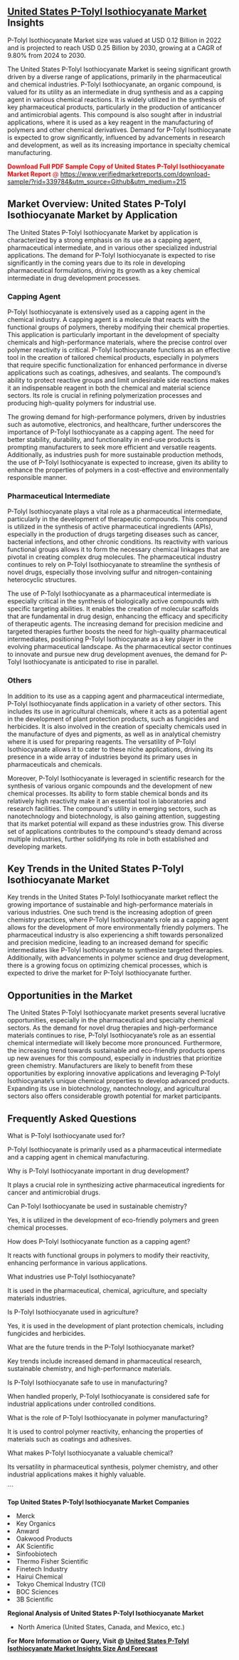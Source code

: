 <h2><a href="https://www.verifiedmarketreports.com/download-sample/?rid=339784&amp;utm_source=Github&amp;utm_medium=215" target="_blank">United States P-Tolyl Isothiocyanate Market</a> Insights</h2><p>P-Tolyl Isothiocyanate Market size was valued at USD 0.12 Billion in 2022 and is projected to reach USD 0.25 Billion by 2030, growing at a CAGR of 9.80% from 2024 to 2030.</p><p> <p>The United States P-Tolyl Isothiocyanate Market is seeing significant growth driven by a diverse range of applications, primarily in the pharmaceutical and chemical industries. P-Tolyl Isothiocyanate, an organic compound, is valued for its utility as an intermediate in drug synthesis and as a capping agent in various chemical reactions. It is widely utilized in the synthesis of key pharmaceutical products, particularly in the production of anticancer and antimicrobial agents. This compound is also sought after in industrial applications, where it is used as a key reagent in the manufacturing of polymers and other chemical derivatives. Demand for P-Tolyl Isothiocyanate is expected to grow significantly, influenced by advancements in research and development, as well as its increasing importance in specialty chemical manufacturing. <p><span class=""><span style="color: #ff0000;"><strong>Download Full PDF Sample Copy of United States P-Tolyl Isothiocyanate Market Report</strong> @ </span><a href="https://www.verifiedmarketreports.com/download-sample/?rid=339784&amp;utm_source=Github&amp;utm_medium=215" target="_blank">https://www.verifiedmarketreports.com/download-sample/?rid=339784&amp;utm_source=Github&amp;utm_medium=215</a></span></p></p> <h2>Market Overview: United States P-Tolyl Isothiocyanate Market by Application</h2> <p>The United States P-Tolyl Isothiocyanate Market by application is characterized by a strong emphasis on its use as a capping agent, pharmaceutical intermediate, and in various other specialized industrial applications. The demand for P-Tolyl Isothiocyanate is expected to rise significantly in the coming years due to its role in developing pharmaceutical formulations, driving its growth as a key chemical intermediate in drug development processes.</p> <h3>Capping Agent</h3> <p>P-Tolyl Isothiocyanate is extensively used as a capping agent in the chemical industry. A capping agent is a molecule that reacts with the functional groups of polymers, thereby modifying their chemical properties. This application is particularly important in the development of specialty chemicals and high-performance materials, where the precise control over polymer reactivity is critical. P-Tolyl Isothiocyanate functions as an effective tool in the creation of tailored chemical products, especially in polymers that require specific functionalization for enhanced performance in diverse applications such as coatings, adhesives, and sealants. The compound’s ability to protect reactive groups and limit undesirable side reactions makes it an indispensable reagent in both the chemical and material science sectors. Its role is crucial in refining polymerization processes and producing high-quality polymers for industrial use.</p> <p>The growing demand for high-performance polymers, driven by industries such as automotive, electronics, and healthcare, further underscores the importance of P-Tolyl Isothiocyanate as a capping agent. The need for better stability, durability, and functionality in end-use products is prompting manufacturers to seek more efficient and versatile reagents. Additionally, as industries push for more sustainable production methods, the use of P-Tolyl Isothiocyanate is expected to increase, given its ability to enhance the properties of polymers in a cost-effective and environmentally responsible manner.</p> <h3>Pharmaceutical Intermediate</h3> <p>P-Tolyl Isothiocyanate plays a vital role as a pharmaceutical intermediate, particularly in the development of therapeutic compounds. This compound is utilized in the synthesis of active pharmaceutical ingredients (APIs), especially in the production of drugs targeting diseases such as cancer, bacterial infections, and other chronic conditions. Its reactivity with various functional groups allows it to form the necessary chemical linkages that are pivotal in creating complex drug molecules. The pharmaceutical industry continues to rely on P-Tolyl Isothiocyanate to streamline the synthesis of novel drugs, especially those involving sulfur and nitrogen-containing heterocyclic structures.</p> <p>The use of P-Tolyl Isothiocyanate as a pharmaceutical intermediate is especially critical in the synthesis of biologically active compounds with specific targeting abilities. It enables the creation of molecular scaffolds that are fundamental in drug design, enhancing the efficacy and specificity of therapeutic agents. The increasing demand for precision medicine and targeted therapies further boosts the need for high-quality pharmaceutical intermediates, positioning P-Tolyl Isothiocyanate as a key player in the evolving pharmaceutical landscape. As the pharmaceutical sector continues to innovate and pursue new drug development avenues, the demand for P-Tolyl Isothiocyanate is anticipated to rise in parallel.</p> <h3>Others</h3> <p>In addition to its use as a capping agent and pharmaceutical intermediate, P-Tolyl Isothiocyanate finds application in a variety of other sectors. This includes its use in agricultural chemicals, where it acts as a potential agent in the development of plant protection products, such as fungicides and herbicides. It is also involved in the creation of specialty chemicals used in the manufacture of dyes and pigments, as well as in analytical chemistry where it is used for preparing reagents. The versatility of P-Tolyl Isothiocyanate allows it to cater to these niche applications, driving its presence in a wide array of industries beyond its primary uses in pharmaceuticals and chemicals.</p> <p>Moreover, P-Tolyl Isothiocyanate is leveraged in scientific research for the synthesis of various organic compounds and the development of new chemical processes. Its ability to form stable chemical bonds and its relatively high reactivity make it an essential tool in laboratories and research facilities. The compound's utility in emerging sectors, such as nanotechnology and biotechnology, is also gaining attention, suggesting that its market potential will expand as these industries grow. This diverse set of applications contributes to the compound's steady demand across multiple industries, further solidifying its role in both established and developing markets.</p> <h2>Key Trends in the United States P-Tolyl Isothiocyanate Market</h2> <p>Key trends in the United States P-Tolyl Isothiocyanate market reflect the growing importance of sustainable and high-performance materials in various industries. One such trend is the increasing adoption of green chemistry practices, where P-Tolyl Isothiocyanate’s role as a capping agent allows for the development of more environmentally friendly polymers. The pharmaceutical industry is also experiencing a shift towards personalized and precision medicine, leading to an increased demand for specific intermediates like P-Tolyl Isothiocyanate to synthesize targeted therapies. Additionally, with advancements in polymer science and drug development, there is a growing focus on optimizing chemical processes, which is expected to drive the market for P-Tolyl Isothiocyanate further.</p> <h2>Opportunities in the Market</h2> <p>The United States P-Tolyl Isothiocyanate market presents several lucrative opportunities, especially in the pharmaceutical and specialty chemical sectors. As the demand for novel drug therapies and high-performance materials continues to rise, P-Tolyl Isothiocyanate’s role as an essential chemical intermediate will likely become more pronounced. Furthermore, the increasing trend towards sustainable and eco-friendly products opens up new avenues for this compound, especially in industries that prioritize green chemistry. Manufacturers are likely to benefit from these opportunities by exploring innovative applications and leveraging P-Tolyl Isothiocyanate’s unique chemical properties to develop advanced products. Expanding its use in biotechnology, nanotechnology, and agricultural sectors also offers considerable growth potential for market participants.</p> <h2>Frequently Asked Questions</h2> <p>What is P-Tolyl Isothiocyanate used for?</p> <p>P-Tolyl Isothiocyanate is primarily used as a pharmaceutical intermediate and a capping agent in chemical manufacturing.</p> <p>Why is P-Tolyl Isothiocyanate important in drug development?</p> <p>It plays a crucial role in synthesizing active pharmaceutical ingredients for cancer and antimicrobial drugs.</p> <p>Can P-Tolyl Isothiocyanate be used in sustainable chemistry?</p> <p>Yes, it is utilized in the development of eco-friendly polymers and green chemical processes.</p> <p>How does P-Tolyl Isothiocyanate function as a capping agent?</p> <p>It reacts with functional groups in polymers to modify their reactivity, enhancing performance in various applications.</p> <p>What industries use P-Tolyl Isothiocyanate?</p> <p>It is used in the pharmaceutical, chemical, agriculture, and specialty materials industries.</p> <p>Is P-Tolyl Isothiocyanate used in agriculture?</p> <p>Yes, it is used in the development of plant protection chemicals, including fungicides and herbicides.</p> <p>What are the future trends in the P-Tolyl Isothiocyanate market?</p> <p>Key trends include increased demand in pharmaceutical research, sustainable chemistry, and high-performance materials.</p> <p>Is P-Tolyl Isothiocyanate safe to use in manufacturing?</p> <p>When handled properly, P-Tolyl Isothiocyanate is considered safe for industrial applications under controlled conditions.</p> <p>What is the role of P-Tolyl Isothiocyanate in polymer manufacturing?</p> <p>It is used to control polymer reactivity, enhancing the properties of materials such as coatings and adhesives.</p> <p>What makes P-Tolyl Isothiocyanate a valuable chemical?</p> <p>Its versatility in pharmaceutical synthesis, polymer chemistry, and other industrial applications makes it highly valuable.</p> ```</p><p><strong>Top United States P-Tolyl Isothiocyanate Market Companies</strong></p><div data-test-id=""><p><li>Merck</li><li> Key Organics</li><li> Anward</li><li> Oakwood Products</li><li> AK Scientific</li><li> Sinfoobiotech</li><li> Thermo Fisher Scientific</li><li> Finetech Industry</li><li> Hairui Chemical</li><li> Tokyo Chemical Industry (TCI)</li><li> BOC Sciences</li><li> 3B Scientific</li></p><div><strong>Regional Analysis of&nbsp;United States P-Tolyl Isothiocyanate Market</strong></div><ul><li dir="ltr"><p dir="ltr">North America&nbsp;(United States, Canada, and Mexico, etc.)</p></li></ul><p><strong>For More Information or Query, Visit @&nbsp;</strong><strong><a href="https://www.verifiedmarketreports.com/product/p-tolyl-isothiocyanate-market/?utm_source=Github&amp;utm_medium=215" target="_blank">United States P-Tolyl Isothiocyanate Market Insights Size And Forecast</a></strong></p></div>

